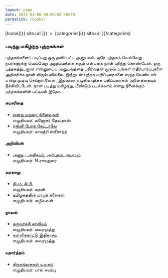 ```yaml
---
layout: page
date: 2022-01-00 00:00:00 +0530
permalink: /books/
---
```

 
[home]({{ site.url }}) &nbsp;&gt;&nbsp; [categories]({{ site.url }}/categories)  

### படித்து மகிழ்ந்த புத்தகங்கள்

புத்தகங்களைப் படிப்பது ஒரு தனிப்பட்ட அனுபவம். ஒரே புத்தகம் வெவ்வேறு நபர்களுக்கு வெவ்வேறு அனுபவத்தை தரும் என்பதை நான் புரிந்து கொண்டேன்.
ஒரு புத்தகத்துடனான என்னுடைய அனுபவத்தை பகிர்வதன் மூலம் உங்கள் எதிர்பார்ப்புகளை அதிகரிக்க நான் விரும்பவில்லை. இத்துடன் புத்தக மதிப்புரைகளை எழுத வேண்டாம் என்று முடிவு செய்துள்ளேன்.
இதுவரை எழுதிய புத்தக மதிப்புரைகள் அனைத்தையும் நீக்கிவிட்டேன். நான் படித்து மகிழ்ந்து, மீண்டும் படிக்கலாம் என்று நினைக்கும் புத்தகங்களின் பட்டியல் இதோ.

#### சுயசரிதை

<ul>
  <li><a target="_blank" href="https://www.google.com/search?q=எனது+மதுரை+நினைவுகள்">எனது மதுரை நினைவுகள்</a></li> எழுதியவர்: மனோகர் தேவதாஸ்
  <li><a target="_blank" href="https://www.google.com/search?q=ரஜினி+பேரக்+கேட்டாலே">ரஜினி பேரக் கேட்டாலே</a></li> எழுதியவர்: காயத்ரி ஸ்ரீகாந்த்
</ul>  

#### அறிவியல்

<ul>
  <li><a target="_blank" href="https://www.google.com/search?q=அணு+அதிசயம்+அற்புதம்+அபாயம்">அணு - அதிசயம், அற்புதம், அபாயம்</a></li> எழுதியவர்: N.ராமதுரை
</ul>  

#### வரலாறு

<ul>
  <li><a target="_blank" href="https://www.google.com/search?q=கி.மு.+கி.பி.">கி.மு. கி.பி.</a></li> எழுதியவர்: மதன்  
  <li><a target="_blank" href="https://www.google.com/search?q=தமிழகத்தின்+மரபுக்+கலைகள்">தமிழகத்தின் மரபுக் கலைகள்</a></li> எழுதியவர்: எழிலவன்
</ul>  

#### நாவல்

<ul>
  <li><a target="_blank" href="https://www.google.com/search?q=கருவாச்சி+காவியம்">கருவாச்சி காவியம்</a></li> எழுதியவர்: வைரமுத்து
  <li><a target="_blank" href="https://www.google.com/search?q=கள்ளிக்காட்டு+இதிகாசம்">கள்ளிக்காட்டு இதிகாசம்</a></li> எழுதியவர்: வைரமுத்து
</ul>  

#### யதார்த்தம்

<ul>
  <li><a target="_blank" href="https://www.google.com/search?q=திருநங்கைகள்+உலகம்">திருநங்கைகள் உலகம்</a></li> எழுதியவர்: பால் சுயம்பு
  
</ul>  